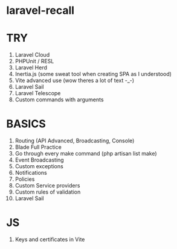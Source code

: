 # laravel-recall

# TRY
1. Laravel Cloud
2. PHPUnit / RESL
3. Laravel Herd
4. Inertia.js (some sweat tool when creating SPA as I understood)
5. Vite advanced use (wow theres a lot of text -_-)
6. Laravel Sail
7. Laravel Telescope
8. Custom commands with arguments

# BASICS
1. Routing (API Advanced, Broadcasting, Console)
2. Blade Full Practice
3. Go through every make command (php artisan list make)
4. Event Broadcasting
5. Custom exceptions
6. Notifications
7. Policies
8. Custom Service providers
9. Custom rules of validation
10. Laravel Sail

# JS
1. Keys and certificates in Vite